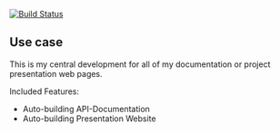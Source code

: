 <!-- #!/usr/bin/env markdown
-*- coding: utf-8 -*-

region header

Copyright Torben Sickert 16.12.2012

License
-------

This library written by Torben Sickert stand under a creative commons naming
3.0 unported license. see http://creativecommons.org/licenses/by/3.0/deed.de

endregion -->

[![Build Status](https://travis-ci.org/thaibault/documentationWebsite.svg?branch=master)](https://travis-ci.org/thaibault/documentationWebsite)

Use case
--------

This is my central development for all of my documentation or project
presentation web pages.

Included Features:

- Auto-building API-Documentation
- Auto-building Presentation Website

<!-- region vim modline
vim: set tabstop=4 shiftwidth=4 expandtab:
vim: foldmethod=marker foldmarker=region,endregion:
endregion -->
